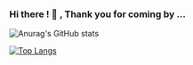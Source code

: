 ### Hi there ! 👋 , Thank you for coming by ... 


![Anurag's GitHub stats](https://github-readme-stats.vercel.app/api?username=Harmaton&show_icons=true&theme=dracula)


[![Top Langs](https://github-readme-stats.vercel.app/api/top-langs/?username=Harmaton&layout=compact)](https://github.com/anuraghazra/github-readme-stats)







